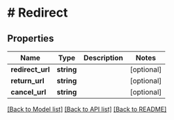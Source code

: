 # # Redirect

## Properties

Name | Type | Description | Notes
------------ | ------------- | ------------- | -------------
**redirect_url** | **string** |  | [optional]
**return_url** | **string** |  | [optional]
**cancel_url** | **string** |  | [optional]

[[Back to Model list]](../../README.md#models) [[Back to API list]](../../README.md#endpoints) [[Back to README]](../../README.md)
